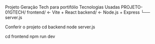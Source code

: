 Projeto Geração Tech para portifólio
Tecnologias Usadas
PROJETO-01GTECH/ 
frontend/ ← Vite + React 
backend/ ← Node.js + Express 
   └── server.js

Conferir o projeto
cd backend node server.js

cd frontend npm run dev